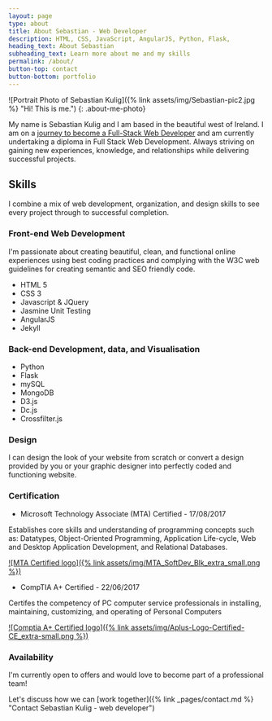 ```yaml
---
layout: page
type: about
title: About Sebastian - Web Developer
description: HTML, CSS, JavaScript, AngularJS, Python, Flask, 
heading_text: About Sebastian
subheading_text: Learn more about me and my skills
permalink: /about/
button-top: contact
button-bottom: portfolio
---
```


![Portrait Photo of Sebastian Kulig]({% link assets/img/Sebastian-pic2.jpg %} "Hi! This is me.")
{: .about-me-photo}

My name is Sebastian Kulig and I am based in the beautiful west of Ireland. I am on a [journey to become a Full-Stack Web Developer](https://github.com/sebam2k4/Web-Development-Curriculum) and am currently undertaking a diploma in Full Stack Web Development. Always striving on gaining new experiences, knowledge, and relationships while delivering successful projects.


## Skills
I combine a mix of web development, organization, and design skills to see every project through to successful completion.

### Front-end Web Development
I'm passionate about creating beautiful, clean, and functional online experiences using best coding practices and complying with the W3C web guidelines for creating semantic and SEO friendly code.
* HTML 5
* CSS 3
* Javascript &amp; JQuery
* Jasmine Unit Testing
* AngularJS
* Jekyll


### Back-end Development, data, and Visualisation

* Python
* Flask
* mySQL
* MongoDB
* D3.js
* Dc.js
* Crossfilter.js

### Design
I can design the look of your website from scratch or convert a design provided by you or your graphic designer into perfectly coded and functioning website.

### Certification

* Microsoft Technology Associate (MTA) Certified - 17/08/2017

Establishes core skills and understanding of programming concepts such as: Datatypes, Object-Oriented Programming,
Application Life-cycle, Web and Desktop Application Development, and Relational Databases.

[![MTA Certified logo]({% link assets/img/MTA_SoftDev_Blk_extra_small.png %})](https://www.youracclaim.com/badges/3862e38e-72f0-4e64-a231-3cb1489c7815 "View MTA Certificate")

* CompTIA A+ Certified - 22/06/2017

Certifes the competency of PC computer service professionals in installing, maintaining, customizing, and operating of
Personal Computers

[![Comptia A+ Certified logo]({% link assets/img/Aplus-Logo-Certified-CE_extra-small.png %})](https://s3-eu-west-1.amazonaws.com/sk-design/Certs/CompTIA+A%2B+ce+certificate.pdf "View Comptia A+ Certificate")

### Availability
I'm currently open to offers and would love to become part of a professional team!

Let's discuss how we can [work together]({% link _pages/contact.md %} "Contact Sebastian Kulig - web developer")